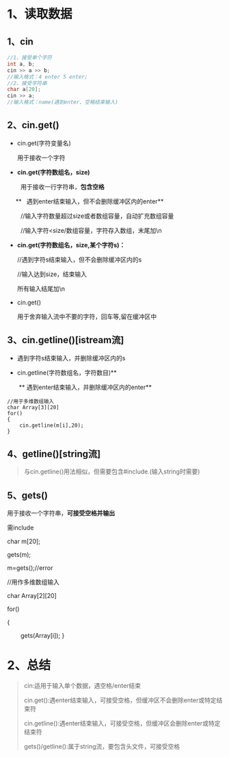 # 1、读取数据

## 1、cin

```cpp
//1、接受单个字符
int a, b;
cin >> a >> b;
//输入格式：4 enter 5 enter;
//2、接受字符串
char a[20];
cin >> a;
//输入格式：name(遇到enter、空格结束输入)
```

## 2、cin.get()

- cin.get(字符变量名)
  
  用于接收一个字符

- **cin.get(字符数组名，size)**

        用于接收一行字符串，**包含空格**

     **   遇到enter结束输入，但不会删除缓冲区内的enter**

        //输入字符数量超过size或者数组容量，自动扩充数组容量

         //输入字符<size/数组容量，字符存入数组，末尾加\n

- **cin.get(字符数组名，size,某个字符s)：**
  
  //遇到字符s结束输入，但不会删除缓冲区内的s
  
  //输入达到size，结束输入
  
  所有输入结尾加\n

- cin.get()
  
  用于舍弃输入流中不要的字符，回车等,留在缓冲区中

## 3、cin.getline()[istream流]

- 遇到字符s结束输入，并删除缓冲区内的s

- cin.getline(字符数组名，字符数目)**

       ** 遇到enter结束输入，并删除缓冲区内的enter**

    //用于多维数组输入
    char Array[3][20]
    for()
    {
        cin.getline(m[i],20);
    }

## 4、getline()[string流]

> 与cin.getline()用法相似，但需要包含#include<string>.(输入string时需要)

## 5、gets()

用于接收一个字符串，**可接受空格并输出**

需include<string>

char m[20];

gets(m);

m=gets();//error

//用作多维数组输入

char Array[2][20]

for()

{

        gets(Array[i]);
}

# 2、总结

> cin:适用于输入单个数据，遇空格/enter结束
> 
> cin.get():遇enter结束输入，可接受空格，但缓冲区不会删除enter或特定结束符
> 
> cin.getline():遇enter结束输入，可接受空格，但缓冲区会删除enter或特定结束符
> 
> gets()/getline():属于string流，要包含头文件，可接受空格
